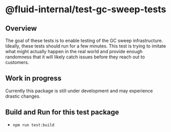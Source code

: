 # @fluid-internal/test-gc-sweep-tests

## Overview

The goal of these tests is to enable testing of the GC sweep infrastructure. Ideally, these tests should run for a few
minutes. This test is trying to imitate what might actually happen in the real world and provide enough randomness that
it will likely catch issues before they reach out to customers.

## Work in progress

Currently this package is still under development and may experience drastic changes.

## Build and Run for this test package

- `npm run test:build`
